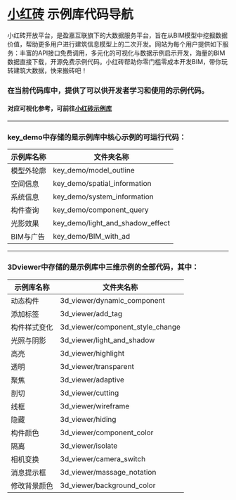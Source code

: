 # [小红砖](www.bos.xyz) 示例库代码导航


小红砖开放平台，是盈嘉互联旗下的大数据服务平台，旨在从BIM模型中挖掘数据价值，帮助更多用户进行建筑信息模型上的二次开发。网站为每个用户提供如下服务：丰富的API接口免费调用，多元化的可视化与数据示例启示开发，海量的BIM数据直接下载，开源免费示例代码。小红砖帮助你零门槛零成本开发BIM，带你玩转建筑大数据，快来搬砖吧！


### 在当前代码库中，提供了可以供开发者学习和使用的示例代码。  
#### 对应可视化参考，可前往[小红砖示例库](https://www.bos.xyz/examples/)

---

### key_demo中存储的是示例库中核心示例的可运行代码：

示例库名称 | 文件夹名称 
------------ | ------------- 
模型外轮廓 | key_demo/model_outline 
空间信息 | key_demo/spatial_information
系统信息 | key_demo/system_information
构件查询 | key_demo/component_query
光影效果 | key_demo/light_and_shadow_effect
BIM与广告 | key_demo/BIM_with_ad

---

### 3Dviewer中存储的是示例库中三维示例的全部代码，其中：

示例库名称 | 文件夹名称 
------------ | ------------- 
动态构件 | 3d_viewer/dynamic_component
添加标签 | 3d_viewer/add_tag
构件样式变化 | 3d_viewer/component_style_change
光照与阴影 | 3d_viewer/light_and_shadow
高亮 | 3d_viewer/highlight  
透明 | 3d_viewer/transparent
聚焦 | 3d_viewer/adaptive
剖切 | 3d_viewer/cutting
线框 | 3d_viewer/wireframe
隐藏 | 3d_viewer/hiding
构件颜色 | 3d_viewer/component_color
隔离 | 3d_viewer/isolate
相机变换 | 3d_viewer/camera_switch
消息提示框 | 3d_viewer/massage_notation
修改背景颜色 | 3d_viewer/background_color












